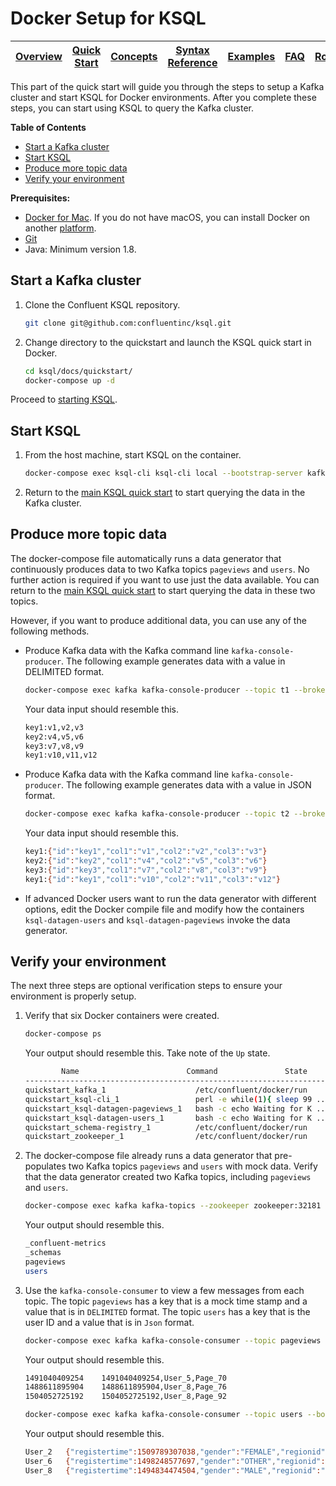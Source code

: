 # Docker Setup for KSQL

| [Overview](/docs/) |[Quick Start](/docs/quickstart#quick-start) | [Concepts](/docs/concepts.md#concepts) | [Syntax Reference](/docs/syntax-reference.md#syntax-reference) | [Examples](/docs/examples.md#examples) | [FAQ](/docs/faq.md#frequently-asked-questions)  | [Roadmap](/docs/roadmap.md#roadmap) | [Demo](/docs/demo.md#demo) |
|---|----|-----|----|----|----|----|----|

This part of the quick start will guide you through the steps to setup a Kafka cluster and start KSQL for Docker environments. After you complete these steps, you can start using KSQL to query the Kafka cluster.

 

**Table of Contents**

- [Start a Kafka cluster](#start-a-kafka-cluster)   
- [Start KSQL](#start-ksql)   
- [Produce more topic data](#produce-more-topic-data)   
- [Verify your environment](#verify-your-environment)

**Prerequisites:**
- [Docker for Mac](https://docs.docker.com/docker-for-mac/install/). If you do not have macOS, you can install Docker on another [platform](https://docs.docker.com/engine/installation/#supported-platforms).
- [Git](https://git-scm.com/downloads)
- Java: Minimum version 1.8. 

## Start a Kafka cluster

1.  Clone the Confluent KSQL repository.

    ```bash
    git clone git@github.com:confluentinc/ksql.git
    ```

2.  Change directory to the quickstart and launch the KSQL quick start in Docker.

    ```bash
    cd ksql/docs/quickstart/
    docker-compose up -d
    ```

Proceed to [starting KSQL](#start-ksql).


## Start KSQL

1.  From the host machine, start KSQL on the container.

    ```bash
    docker-compose exec ksql-cli ksql-cli local --bootstrap-server kafka:29092
    ```

2.  Return to the [main KSQL quick start](README.md#create-a-stream-and-table) to start querying the data in the Kafka cluster.


## Produce more topic data

The docker-compose file automatically runs a data generator that continuously produces data to two Kafka topics `pageviews` and `users`. No further action is required if you want to use just the data available. You can return to the [main KSQL quick start](README.md#create-a-stream-and-table) to start querying the data in these two topics.

However, if you want to produce additional data, you can use any of the following methods.

-   Produce Kafka data with the Kafka command line `kafka-console-producer`. The following example generates data with a value in DELIMITED format.

    ```bash
    docker-compose exec kafka kafka-console-producer --topic t1 --broker-list kafka:29092  --property parse.key=true --property key.separator=:
    ```

    Your data input should resemble this.

    ```bash
    key1:v1,v2,v3
    key2:v4,v5,v6
    key3:v7,v8,v9
    key1:v10,v11,v12
    ```

-   Produce Kafka data with the Kafka command line `kafka-console-producer`. The following example generates data with a value in JSON format.

    ```bash
    docker-compose exec kafka kafka-console-producer --topic t2 --broker-list kafka:29092  --property parse.key=true --property key.separator=:
    ```

    Your data input should resemble this.

    ```bash
    key1:{"id":"key1","col1":"v1","col2":"v2","col3":"v3"}
    key2:{"id":"key2","col1":"v4","col2":"v5","col3":"v6"}
    key3:{"id":"key3","col1":"v7","col2":"v8","col3":"v9"}
    key1:{"id":"key1","col1":"v10","col2":"v11","col3":"v12"}
    ```

-   If advanced Docker users want to run the data generator with different options, edit the Docker compile file and modify how the containers `ksql-datagen-users` and `ksql-datagen-pageviews` invoke the data generator.



## Verify your environment

The next three steps are optional verification steps to ensure your environment is properly setup.

1. Verify that six Docker containers were created.

   ```bash
   docker-compose ps
   ```

   Your output should resemble this. Take note of the `Up` state.

   ```bash
           Name                        Command               State                           Ports                          
   -------------------------------------------------------------------------------------------------------------------------
   quickstart_kafka_1                    /etc/confluent/docker/run        Up      0.0.0.0:29092->29092/tcp, 0.0.0.0:9092->9092/tcp       
   quickstart_ksql-cli_1                 perl -e while(1){ sleep 99 ...   Up                                                             
   quickstart_ksql-datagen-pageviews_1   bash -c echo Waiting for K ...   Up                                                             
   quickstart_ksql-datagen-users_1       bash -c echo Waiting for K ...   Up                                                             
   quickstart_schema-registry_1          /etc/confluent/docker/run        Up      0.0.0.0:8081->8081/tcp                                 
   quickstart_zookeeper_1                /etc/confluent/docker/run        Up      2181/tcp, 2888/tcp, 0.0.0.0:32181->32181/tcp, 3888/tcp         
   ```

2. The docker-compose file already runs a data generator that pre-populates two Kafka topics `pageviews` and `users` with mock data. Verify that the data generator created two Kafka topics, including `pageviews` and `users`.

   ```bash
   docker-compose exec kafka kafka-topics --zookeeper zookeeper:32181 --list
   ```

   Your output should resemble this.

   ```bash
   _confluent-metrics
   _schemas
   pageviews
   users
   ```

3. Use the `kafka-console-consumer` to view a few messages from each topic. The topic `pageviews` has a key that is a mock time stamp and a value that is in `DELIMITED` format. The topic `users` has a key that is the user ID and a value that is in `Json` format.

   ```bash
   docker-compose exec kafka kafka-console-consumer --topic pageviews --bootstrap-server kafka:29092 --from-beginning --max-messages 3 --property print.key=true
   ```

   Your output should resemble this.

   ```bash
   1491040409254    1491040409254,User_5,Page_70
   1488611895904    1488611895904,User_8,Page_76
   1504052725192    1504052725192,User_8,Page_92
   ```

   ```bash
   docker-compose exec kafka kafka-console-consumer --topic users --bootstrap-server kafka:29092 --from-beginning --max-messages 3 --property print.key=true
   ```

   Your output should resemble this.

   ```bash
   User_2   {"registertime":1509789307038,"gender":"FEMALE","regionid":"Region_1","userid":"User_2"}
   User_6   {"registertime":1498248577697,"gender":"OTHER","regionid":"Region_8","userid":"User_6"}
   User_8   {"registertime":1494834474504,"gender":"MALE","regionid":"Region_5","userid":"User_8"}
   ```
